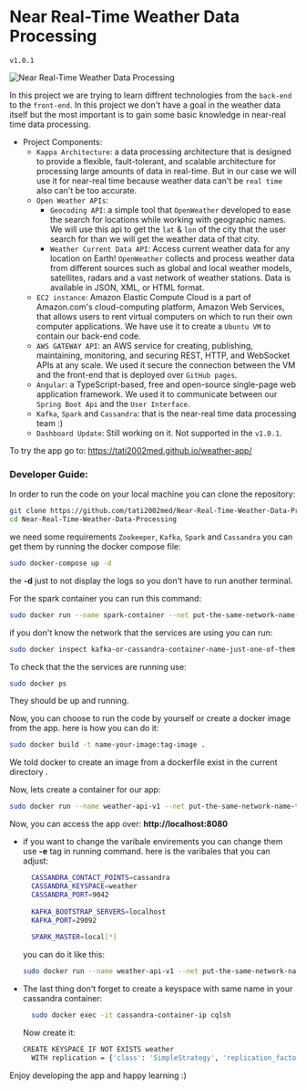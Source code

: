 # Near Real-Time Weather Data Processing
`v1.0.1`

![Near Real-Time Weather Data Processing](https://github.com/tati2002med/Near-Real-Time-Weather-Data-Processing/assets/95311883/9e8e3249-a890-43b9-bb61-f1c7e5151aa7)

In this project we are trying to learn diffrent technologies from the `back-end` to the `front-end`. In this project we don't have a goal in the weather data itself but the most important is to gain some basic knowledge in near-real time data processing.
- Project Components:
    - `Kappa Architecture`: a data processing architecture that is designed to provide a flexible, fault-tolerant, and scalable architecture for processing large amounts of data in real-time. But in our case we will use it for near-real time because weather data can't be `real time` also can't be too accurate.
    - `Open Weather APIs`:
      - `Geocoding API`: a simple tool that `OpenWeather` developed to ease the search for locations while working with geographic names. We will use this api to get the `lat` & `lon` of the city that the user search for than we will get the weather data of that city. 
      - `Weather Current Data API`: Access current weather data for any location on Earth! `OpenWeather` collects and process weather data from different sources such as global and local weather models, satellites, radars and a vast network of weather stations. Data is available in JSON, XML, or HTML format.
    - `EC2 instance`: Amazon Elastic Compute Cloud is a part of Amazon.com's cloud-computing platform, Amazon Web Services, that allows users to rent virtual computers on which to run their own computer applications. We have use it to create a `Ubuntu VM` to contain our back-end code.
    - `AWS GATEWAY API`: an AWS service for creating, publishing, maintaining, monitoring, and securing REST, HTTP, and WebSocket APIs at any scale. We used it secure the connection between the VM and the front-end that is deployed over `GitHub pages`.
    - `Angular`: a TypeScript-based, free and open-source single-page web application framework. We used it to communicate between our `Spring Boot Api` and the `User Interface`.
    - `Kafka`, `Spark` and `Cassandra`: that is the near-real time data processing team :)
    - `Dashboard Update`: Still working on it. Not supported in the `v1.0.1`.

To try the app go to: https://tati2002med.github.io/weather-app/
### Developer Guide:
In order to run the code on your local machine you can clone the repository:
```bash
git clone https://github.com/tati2002med/Near-Real-Time-Weather-Data-Processing.git
cd Near-Real-Time-Weather-Data-Processing
```
we need some requirements `Zookeeper`, `Kafka`, `Spark` and `Cassandra` you can get them by running the docker compose file:
```bash
sudo docker-compose up -d
```
the **-d** just to not display the logs so you don't have to run another terminal.

For the spark container you can run this command:
```bash
sudo docker run --name spark-container --net put-the-same-network-name-that-the-services-running-in -it apache/spark:v3.2.3 /opt/spark/bin/spark-shell
```

if you don't know the network that the services are using you can run:
```bash
sudo docker inspect kafka-or-cassandra-container-name-just-one-of-them
```

To check that the the services are running use:
```bash
sudo docker ps
```
They should be up and running.

Now, you can choose to run the code by yourself or create a docker image from the app. here is how you can do it:
```bash
sudo docker build -t name-your-image:tag-image .
```
We told docker to create an image from a dockerfile exist in the current directory .

Now, lets create a container for our app:
```bash
sudo docker run --name weather-api-v1 --net put-the-same-network-name-that-the-services-running-in -p 8080:8080 name-your-image:tag-image
```
Now, you can access the app over: **http://localhost:8080**

- if you want to change the varibale envirements you can change them use **-e** tag in running command. here is the varibales that you can adjust:
  ```bash
    CASSANDRA_CONTACT_POINTS=cassandra
    CASSANDRA_KEYSPACE=weather
    CASSANDRA_PORT=9042
    
    KAFKA_BOOTSTRAP_SERVERS=localhost
    KAFKA_PORT=29092
    
    SPARK_MASTER=local[*]
  ```
  you can do it like this:
  ```bash
  sudo docker run --name weather-api-v1 --net put-the-same-network-name-that-the-services-running-in -e CASSANDRA_CONTACT_POINTS=new_cassandra -e KAFKA_PORT=new_port -p 8080:8080 name-your-image:tag-image
  ```
- The last thing don't forget to create a keyspace with same name in your cassandra container:
  ```bash
    sudo docker exec -it cassandra-container-ip cqlsh
  ```
  Now create it:
  ```bash
  CREATE KEYSPACE IF NOT EXISTS weather
    WITH replication = {'class': 'SimpleStrategy', 'replication_factor': 1};
  ```
    
Enjoy developing the app and happy learning :)
